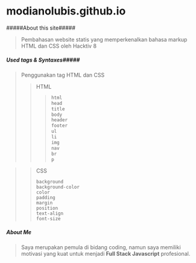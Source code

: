# modianolubis.github.io

#####About this site#####

> Pembahasan website statis yang memperkenalkan bahasa markup HTML dan CSS oleh Hacktiv 8

##### Used tags & Syntaxes#####



> Penggunakan tag HTML dan CSS
>
> > HTML
> >
> > > ```html
> > > html
> > > head
> > > title
> > > body
> > > header
> > > footer
> > > ul
> > > li
> > > img
> > > nav
> > > br
> > > p
> > > ```

> > CSS
> >
> > ```background
> > background
> > background-color
> > color
> > padding
> > margin
> > position
> > text-align
> > font-size
> > ```

##### About Me

> Saya merupakan pemula di bidang coding, namun saya memiliki motivasi yang kuat untuk menjadi **Full Stack Javascript** profesional.
>
> 



